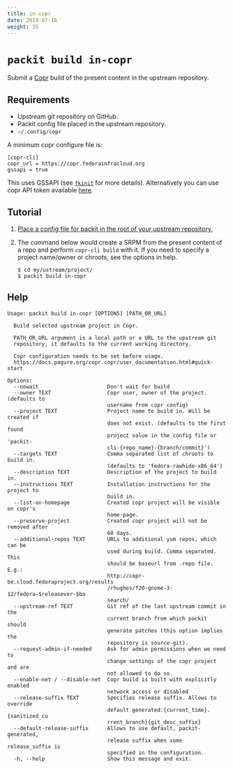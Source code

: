 ```yaml
---
title: in-copr
date: 2019-07-16
weight: 35
---
```


# `packit build in-copr`

Submit a [Copr](https://copr.fedorainfracloud.org) build of the present content in the upstream repository.

## Requirements

* Upstream git repository on GitHub.
* Packit config file placed in the upstream repository.
* `~/.config/copr`

A minimum copr configure file is:
```
[copr-cli]
copr_url = https://copr.fedorainfracloud.org
gssapi = true
```
This uses GSSAPI (see [`fkinit`](https://fedoraproject.org/wiki/Infrastructure/Kerberos#How_to_use_kerberos_auth_with_Fedora_Infrastructure)
for more details). Alternatively you can use copr API token available [here](https://copr.fedorainfracloud.org/api/).

## Tutorial

1. [Place a config file for packit in the root of your upstream repository.](/docs/configuration/)

2. The command below would create a SRPM from the present content of a repo and perform `copr-cli build` with it. If you need to specify a project name/owner or chroots, see the options in help.
    ```
    $ cd my/ustream/project/
    $ packit build in-copr
    ```

## Help

    Usage: packit build in-copr [OPTIONS] [PATH_OR_URL]
    
      Build selected upstream project in Copr.
    
      PATH_OR_URL argument is a local path or a URL to the upstream git
      repository, it defaults to the current working directory.

      Copr configuration needs to be set before usage. 
      https://docs.pagure.org/copr.copr/user_documentation.html#quick-start
    
    Options:
      --nowait                      Don't wait for build
      --owner TEXT                  Copr user, owner of the project. (defaults to
                                    username from copr config)
      --project TEXT                Project name to build in. Will be created if
                                    does not exist. (defaults to the first found
                                    project value in the config file or 'packit-
                                    cli-{repo_name}-{branch/commit}')
      --targets TEXT                Comma separated list of chroots to build in.
                                    (defaults to 'fedora-rawhide-x86_64')
      --description TEXT            Description of the project to build in.
      --instructions TEXT           Installation instructions for the project to
                                    build in.
      --list-on-homepage            Created copr project will be visible on copr's
                                    home-page.
      --preserve-project            Created copr project will not be removed after
                                    60 days.
      --additional-repos TEXT       URLs to additional yum repos, which can be
                                    used during build. Comma separated. This
                                    should be baseurl from .repo file. E.g.:
                                    http://copr-be.cloud.fedoraproject.org/results
                                    /rhughes/f20-gnome-3-12/fedora-$releasever-$ba
                                    search/
      --upstream-ref TEXT           Git ref of the last upstream commit in the
                                    current branch from which packit should
                                    generate patches (this option implies the
                                    repository is source-git).
      --request-admin-if-needed     Ask for admin permissions when we need to
                                    change settings of the copr project and are
                                    not allowed to do so.
      --enable-net / --disable-net  Copr build is built with explicitly enabled
                                    network access or disabled
      --release-suffix TEXT         Specifies release suffix. Allows to override
                                    default generated:{current_time}.{sanitized_cu
                                    rrent_branch}{git_desc_suffix}
      --default-release-suffix      Allows to use default, packit-generated,
                                    release suffix when some release_suffix is
                                    specified in the configuration.
      -h, --help                    Show this message and exit.
